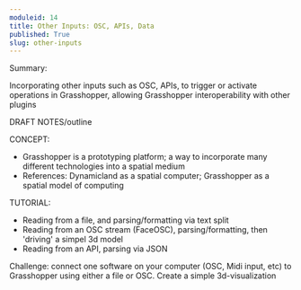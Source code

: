 ```yaml
---
moduleid: 14
title: Other Inputs: OSC, APIs, Data
published: True
slug: other-inputs
---
```


Summary:

Incorporating other inputs such as OSC, APIs, to trigger or activate operations in Grasshopper, allowing Grasshopper interoperability with other plugins

DRAFT NOTES/outline

CONCEPT:

- Grasshopper is a prototyping platform; a way to incorporate many different technologies into a spatial medium
- References: Dynamicland as a spatial computer; Grasshopper as a spatial model of computing

TUTORIAL:

- Reading from a file, and parsing/formatting via text split
- Reading from an OSC stream (FaceOSC), parsing/formatting, then 'driving' a simpel 3d model
- Reading from an API, parsing via JSON

Challenge: connect one software on your computer (OSC, Midi input, etc) to Grasshopper using either a file or OSC. Create a simple 3d-visualization

